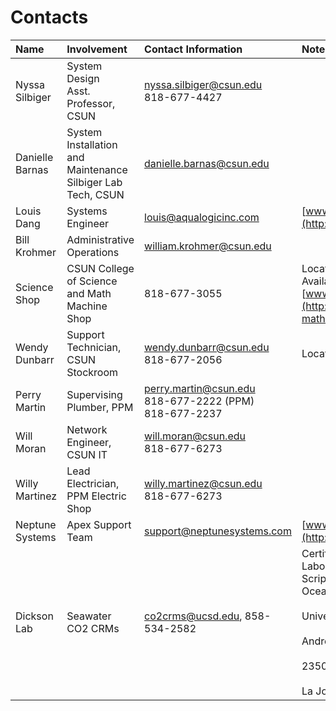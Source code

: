 # Contacts


| Name | Involvement | Contact Information | Notes |
| :------------------ | :-------------------------- | :------------------------------ | :------------------ |
| Nyssa Silbiger | System Design <br>Asst. Professor, CSUN<br/> | nyssa.silbiger@csun.edu <br>818-677-4427<br/> |
| Danielle Barnas | System Installation and Maintenance <br>Silbiger Lab Tech, CSUN<br/> | danielle.barnas@csun.edu |
| Louis Dang | Systems Engineer | louis@aqualogicinc.com | [www.aqualogicinc.com](http://www.aqualogicinc.com) |
| Bill Krohmer | Administrative Operations | william.krohmer@csun.edu |
| Science Shop | CSUN College of Science and Math Machine Shop | 818-677-3055 | Location: EH 2014 <br>Available M-Th 0600-1630<br/>  [www.csun.edu/Science-Shop](http://www.csun.edu/science-mathematics/science-shop) |
| Wendy Dunbarr | Support Technician, CSUN Stockroom | wendy.dunbarr@csun.edu <br>818-677-2056<br/> | Location: CH 5108 |
| Perry Martin | Supervising Plumber, PPM | perry.martin@csun.edu <br>818-677-2222 (PPM)<br/> 818-677-2237 |
| Will Moran | Network Engineer, CSUN IT | will.moran@csun.edu <br>818-677-6273<br/> |
| Willy Martinez | Lead Electrician, PPM Electric Shop | willy.martinez@csun.edu <br>818-677-6273<br/> |
| Neptune Systems | Apex Support Team | support@neptunesystems.com | [www.neptunesystems.com](http://www.neptunesystems.com) |
| Dickson Lab | Seawater CO2 CRMs | co2crms@ucsd.edu, 858-534-2582 | Certified Reference Materials Laboratory <br>Scripps Institution of Oceanography<br/> <br>University of California, San Diego<br/> <br>Andrew Dickson<br/> <br>2350 Downwind way Room 15<br/> <br>La Jolla, CA 92037